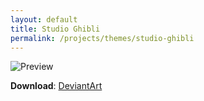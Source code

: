 ```yaml
---
layout: default
title: Studio Ghibli
permalink: /projects/themes/studio-ghibli
---
```

![Preview][Preview]

**Download**: [DeviantArt][Download]

[Preview]: https://images-wixmp-ed30a86b8c4ca887773594c2.wixmp.com/i/836bd001-fc1e-41ac-8fce-917bee5d1f0e/dic0llt-bfa3911c-f865-4f3e-affd-f02d7f174f79.png/v1/fit/w_828,h_464,q_70,strp/studio_ghibli_theme_by_og_nimbi_dic0llt-414w-2x.jpg
[Download]: https://www.deviantart.com/og-nimbi/art/Studio-Ghibli-Theme-1108574561
